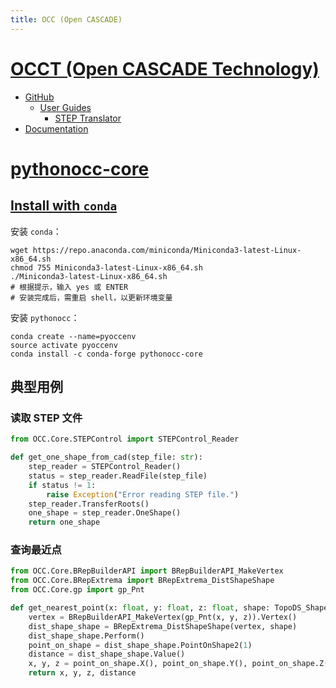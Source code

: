 ```yaml
---
title: OCC (Open CASCADE)
---
```


# [OCCT (Open CASCADE Technology)](https://dev.opencascade.org)

- [GitHub](https://github.com/Open-Cascade-SAS/OCCT)
  - [User Guides](https://github.com/Open-Cascade-SAS/OCCT/wiki/user_guides)
    - [STEP Translator](https://github.com/Open-Cascade-SAS/OCCT/wiki/step)
- [Documentation](https://dev.opencascade.org/doc/overview/html/index.html)

# [pythonocc-core](https://github.com/tpaviot/pythonocc-core)

## [Install with `conda`](https://github.com/tpaviot/pythonocc-core?tab=readme-ov-file#install-with-conda)

安装 `conda`：

```shell
wget https://repo.anaconda.com/miniconda/Miniconda3-latest-Linux-x86_64.sh
chmod 755 Miniconda3-latest-Linux-x86_64.sh
./Miniconda3-latest-Linux-x86_64.sh
# 根据提示，输入 yes 或 ENTER
# 安装完成后，需重启 shell，以更新环境变量
```

安装 `pythonocc`：

```shell
conda create --name=pyoccenv
source activate pyoccenv
conda install -c conda-forge pythonocc-core
```

## 典型用例

### 读取 STEP 文件

```python
from OCC.Core.STEPControl import STEPControl_Reader

def get_one_shape_from_cad(step_file: str):
    step_reader = STEPControl_Reader()
    status = step_reader.ReadFile(step_file)
    if status != 1:
        raise Exception("Error reading STEP file.")
    step_reader.TransferRoots()
    one_shape = step_reader.OneShape()
    return one_shape
```

### 查询最近点

```python
from OCC.Core.BRepBuilderAPI import BRepBuilderAPI_MakeVertex
from OCC.Core.BRepExtrema import BRepExtrema_DistShapeShape
from OCC.Core.gp import gp_Pnt

def get_nearest_point(x: float, y: float, z: float, shape: TopoDS_Shape) -> tuple[float, float, float]:
    vertex = BRepBuilderAPI_MakeVertex(gp_Pnt(x, y, z)).Vertex()
    dist_shape_shape = BRepExtrema_DistShapeShape(vertex, shape)
    dist_shape_shape.Perform()
    point_on_shape = dist_shape_shape.PointOnShape2(1)
    distance = dist_shape_shape.Value()
    x, y, z = point_on_shape.X(), point_on_shape.Y(), point_on_shape.Z()
    return x, y, z, distance
```
